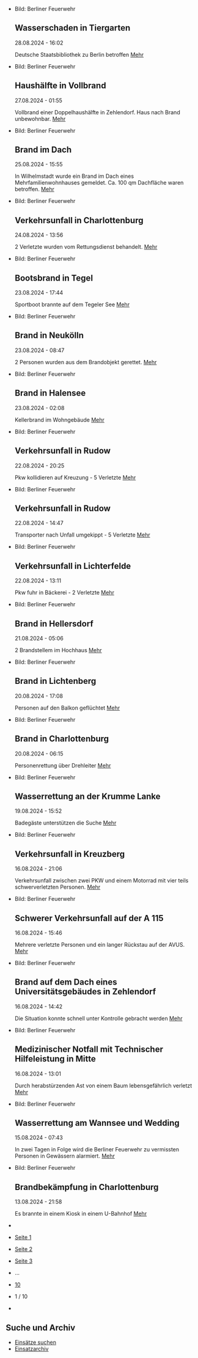 * Bild: Berliner Feuerwehr

  Wasserschaden in Tiergarten
  ----------

   28.08.2024 - 16:02

   Deutsche Staatsbibliothek zu Berlin betroffen
  [Mehr](https://www.berliner-feuerwehr.de/aktuelles/einsaetze/wasserschaden-in-tiergarten-1-4613/)

* Bild: Berliner Feuerwehr

  Haushälfte in Vollbrand
  ----------

   27.08.2024 - 01:55

   Vollbrand einer Doppelhaushälfte in Zehlendorf. Haus nach Brand unbewohnbar.
  [Mehr](https://www.berliner-feuerwehr.de/aktuelles/einsaetze/haushaelfte-in-vollbrand-4611/)

* Bild: Berliner Feuerwehr

  Brand im Dach
  ----------

   25.08.2024 - 15:55

   In Wilhelmstadt wurde ein Brand im Dach eines Mehrfamilienwohnhauses gemeldet. Ca. 100 qm Dachfläche waren betroffen.
  [Mehr](https://www.berliner-feuerwehr.de/aktuelles/einsaetze/brand-im-dach-4608/)

* Bild: Berliner Feuerwehr

  Verkehrsunfall in Charlottenburg
  ----------

   24.08.2024 - 13:56

   2 Verletzte wurden vom Rettungsdienst behandelt.
  [Mehr](https://www.berliner-feuerwehr.de/aktuelles/einsaetze/verkehrsunfall-in-charlottenburg-2-4607/)

* Bild: Berliner Feuerwehr

  Bootsbrand in Tegel
  ----------

   23.08.2024 - 17:44

   Sportboot brannte auf dem Tegeler See
  [Mehr](https://www.berliner-feuerwehr.de/aktuelles/einsaetze/brand-in-4606/)

* Bild: Berliner Feuerwehr

  Brand in Neukölln
  ----------

   23.08.2024 - 08:47

   2 Personen wurden aus dem Brandobjekt gerettet.
  [Mehr](https://www.berliner-feuerwehr.de/aktuelles/einsaetze/band-in-neukoelln-4605/)

* Bild: Berliner Feuerwehr

  Brand in Halensee
  ----------

   23.08.2024 - 02:08

   Kellerbrand im Wohngebäude
  [Mehr](https://www.berliner-feuerwehr.de/aktuelles/einsaetze/brand-in-halensee-4604/)

* Bild: Berliner Feuerwehr

  Verkehrsunfall in Rudow
  ----------

   22.08.2024 - 20:25

   Pkw kollidieren auf Kreuzung - 5 Verletzte
  [Mehr](https://www.berliner-feuerwehr.de/aktuelles/einsaetze/verkehrsunfall-in-rudow-2-4603/)

* Bild: Berliner Feuerwehr

  Verkehrsunfall in Rudow
  ----------

   22.08.2024 - 14:47

   Transporter nach Unfall umgekippt - 5 Verletzte
  [Mehr](https://www.berliner-feuerwehr.de/aktuelles/einsaetze/verkehrsunfall-in-rudow-1-4602/)

* Bild: Berliner Feuerwehr

  Verkehrsunfall in Lichterfelde
  ----------

   22.08.2024 - 13:11

   Pkw fuhr in Bäckerei - 2 Verletzte
  [Mehr](https://www.berliner-feuerwehr.de/aktuelles/einsaetze/verkehrsunfall-in-lichterfelde-1-4600/)

* Bild: Berliner Feuerwehr

  Brand in Hellersdorf
  ----------

   21.08.2024 - 05:06

   2 Brandstellem im Hochhaus
  [Mehr](https://www.berliner-feuerwehr.de/aktuelles/einsaetze/brand-in-hellersdorf-5-4599/)

* Bild: Berliner Feuerwehr

  Brand in Lichtenberg
  ----------

   20.08.2024 - 17:08

   Personen auf den Balkon geflüchtet
  [Mehr](https://www.berliner-feuerwehr.de/aktuelles/einsaetze/brand-in-lichtenberg-2-4598/)

* Bild: Berliner Feuerwehr

  Brand in Charlottenburg
  ----------

   20.08.2024 - 06:15

   Personenrettung über Drehleiter
  [Mehr](https://www.berliner-feuerwehr.de/aktuelles/einsaetze/brand-in-charlottenburg-11-4597/)

* Bild: Berliner Feuerwehr

  Wasserrettung an der Krumme Lanke
  ----------

   19.08.2024 - 15:52

   Badegäste unterstützen die Suche
  [Mehr](https://www.berliner-feuerwehr.de/aktuelles/einsaetze/wasserrettung-an-der-krumme-lanke-4596/)

* Bild: Berliner Feuerwehr

  Verkehrsunfall in Kreuzberg
  ----------

   16.08.2024 - 21:06

   Verkehrsunfall zwischen zwei PKW und einem Motorrad mit vier teils schwerverletzten Personen.
  [Mehr](https://www.berliner-feuerwehr.de/aktuelles/einsaetze/verkehrsunfall-in-kreuzberg-1-4594/)

* Bild: Berliner Feuerwehr

  Schwerer Verkehrsunfall auf der A 115
  ----------

   16.08.2024 - 15:46

   Mehrere verletzte Personen und ein langer Rückstau auf der AVUS.
  [Mehr](https://www.berliner-feuerwehr.de/aktuelles/einsaetze/schwerer-verkehrsunfall-auf-der-a-115-4593/)

* Bild: Berliner Feuerwehr

  Brand auf dem Dach eines Universitätsgebäudes in Zehlendorf
  ----------

   16.08.2024 - 14:42

   Die Situation konnte schnell unter Kontrolle gebracht werden
  [Mehr](https://www.berliner-feuerwehr.de/aktuelles/einsaetze/brand-dem-dach-eines-universitaetsgebaeudes-in-zehlendorf-4592/)

* Bild: Berliner Feuerwehr

  Medizinischer Notfall mit Technischer Hilfeleistung in Mitte
  ----------

   16.08.2024 - 13:01

   Durch herabstürzenden Ast von einem Baum lebensgefährlich verletzt
  [Mehr](https://www.berliner-feuerwehr.de/aktuelles/einsaetze/medizinischer-notfall-mit-technischer-hilfeleistung-in-mitte-1-4591/)

* Bild: Berliner Feuerwehr

  Wasserrettung am Wannsee und Wedding
  ----------

   15.08.2024 - 07:43

   In zwei Tagen in Folge wird die Berliner Feuerwehr zu vermissten Personen in Gewässern alarmiert.
  [Mehr](https://www.berliner-feuerwehr.de/aktuelles/einsaetze/wasserrettung-am-wannsee-und-wedding-4587/)

* Bild: Berliner Feuerwehr

  Brandbekämpfung in Charlottenburg
  ----------

   13.08.2024 - 21:58

   Es brannte in einem Kiosk in einem U-Bahnhof
  [Mehr](https://www.berliner-feuerwehr.de/aktuelles/einsaetze/brandbekaempfung-in-charlottenburg-1-4586/)

* []()
* [Seite 1](https://www.berliner-feuerwehr.de/aktuelles/einsaetze/1/)
* [Seite 2](https://www.berliner-feuerwehr.de/aktuelles/einsaetze/2/)
* [Seite 3](https://www.berliner-feuerwehr.de/aktuelles/einsaetze/3/)
* …
* [10](https://www.berliner-feuerwehr.de/aktuelles/einsaetze/10/)
* 1 / 10
* [](https://www.berliner-feuerwehr.de/aktuelles/einsaetze/2/)

Suche und Archiv
----------

* [Einsätze suchen](https://www.berliner-feuerwehr.de/aktuelles/einsaetze/einsatzsuche/)
* [Einsatzarchiv](https://www.berliner-feuerwehr.de/aktuelles/einsaetze/einsatzarchiv/)
